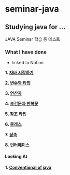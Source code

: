 # seminar-java
## Studying java for ...

JAVA Seminar 학습 중 테스트
### What I have done
- linked to Notion

**1. [자바 시작하기](https://www.notion.so/1-0145103507d34b88916976bf2ff2e77b)**

**2. [변수와 타입](https://www.notion.so/2-ce14f02f3a1a44d59aa16b6d35c67ed3)**

**3. [연산자](https://www.notion.so/3-04a6507d86ad4248a0edb33f10eed4a2)**

**4. [조건문과 반복문](https://www.notion.so/4-02469e45c2db4a7c935d2d3ab2b22698)**

**5. [참조 타입](https://www.notion.so/5-5095784f488546e4b38e3e9997fa6e11)**

**6. [클래스](https://www.notion.so/6-c1ea7dd055184fc0bff07991c269c14b)**

**7. [상속](https://www.notion.so/7-2190463c59194b66b7a322b7633f6353)**

**8. [인터페이스](https://www.notion.so/8-ed693f0caec2433c93d9ef1231a35f37)**

#### Looking At

**1. [Conventional of java](https://naver.github.io/hackday-conventions-java/)**
